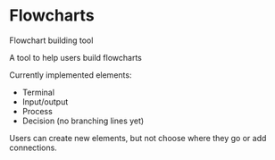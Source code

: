 # Flowcharts
Flowchart building tool

A tool to help users build flowcharts

Currently implemented elements:
  - Terminal
  - Input/output
  - Process
  - Decision (no branching lines yet)

Users can create new elements, but not choose where they go or add connections.
